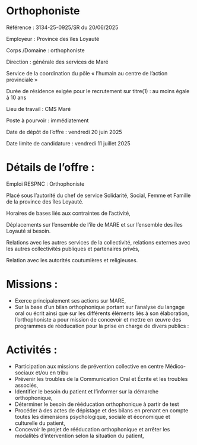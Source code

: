 
# Orthophoniste

Référence : 3134-25-0925/SR du 20/06/2025

Employeur : Province des îles Loyauté

Corps /Domaine : orthophoniste

Direction : générale des services de Maré

Service de la coordination du pôle « l’humain au centre de l’action provinciale »

Durée de résidence exigée pour le recrutement sur titre(1) : au moins égale à 10 ans

Lieu de travail : CMS Maré

Poste à pourvoir : immédiatement

Date de dépôt de l’offre : vendredi 20 juin 2025

Date limite de candidature : vendredi 11 juillet 2025



# Détails de l’offre :

Emploi RESPNC : Orthophoniste

Placé sous l’autorité du chef de service Solidarité, Social, Femme et Famille de la province des îles Loyauté.

Horaires de bases liés aux contraintes de l’activité,

Déplacements sur l’ensemble de l’île de MARE et sur l’ensemble des îles Loyauté si besoin.

Relations avec les autres services de la collectivité, relations externes avec les autres collectivités publiques et partenaires privés,

Relation avec les autorités coutumières et religieuses.

# Missions :

- Exerce principalement ses actions sur MARE,
- Sur la base d’un bilan orthophonique portant sur l’analyse du langage oral ou écrit ainsi que sur les différents éléments liés à son élaboration, l’orthophoniste a pour mission de concevoir et mettre en œuvre des programmes de rééducation pour la prise en charge de divers publics :

# Activités :

- Participation aux missions de prévention collective en centre Médico-sociaux et/ou en tribu
- Prévenir les troubles de la Communication Oral et Écrite et les troubles associés,
- Identifier le besoin du patient et l’informer sur la démarche orthophonique,
- Déterminer le besoin de rééducation orthophonique à partir de test
- Procéder à des actes de dépistage et des bilans en prenant en compte toutes les dimensions psychologique, sociale et économique et culturelle du patient,
- Concevoir le projet de rééducation orthophonique et arrêter les modalités d’intervention selon la situation du patient,